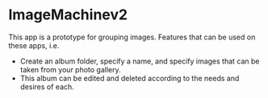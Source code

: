 # ImageMachinev2

This app is a prototype for grouping images.
Features that can be used on these apps, i.e.
- Create an album folder, specify a name, and specify images that can be taken from your photo gallery. 
- This album can be edited and deleted according to the needs and desires of each.
